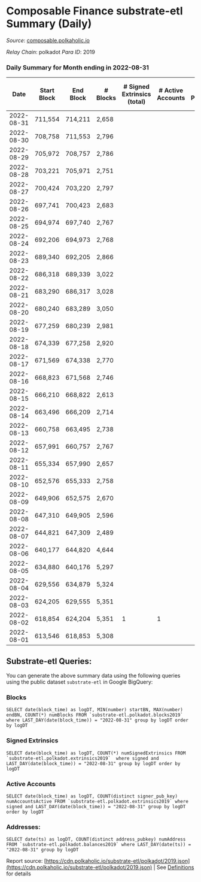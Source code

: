 # Composable Finance substrate-etl Summary (Daily)

_Source_: [composable.polkaholic.io](https://composable.polkaholic.io)

*Relay Chain*: polkadot
*Para ID*: 2019



### Daily Summary for Month ending in 2022-08-31


| Date | Start Block | End Block | # Blocks | # Signed Extrinsics (total) | # Active Accounts | # Passive | # New | # Addresses with Balances | # Events | # Transfers | # XCM Transfers In | # XCM Transfers Out |
| ---- | ----------- | --------- | -------- | --------------------------- | ----------------- | --------- | ----- | ------------------------- | -------- | ----------- | ------------------ | ------------------- |
| 2022-08-31 | 711,554 | 714,211 | 2,658  |  |  |  |  | 6 | 5,317 |   |   |   |
| 2022-08-30 | 708,758 | 711,553 | 2,796  |  |  |  |  | 6 | 5,594 |   |   |   |
| 2022-08-29 | 705,972 | 708,757 | 2,786  |  |  |  |  | 6 | 5,573 |   |   |   |
| 2022-08-28 | 703,221 | 705,971 | 2,751  |  |  |  |  | 6 | 5,507 |   |   |   |
| 2022-08-27 | 700,424 | 703,220 | 2,797  |  |  |  |  | 6 | 5,595 |   |   |   |
| 2022-08-26 | 697,741 | 700,423 | 2,683  |  |  |  |  | 6 | 5,368 |   |   |   |
| 2022-08-25 | 694,974 | 697,740 | 2,767  |  |  |  |  | 6 | 5,535 |   |   |   |
| 2022-08-24 | 692,206 | 694,973 | 2,768  |  |  |  |  | 6 | 5,538 |   |   |   |
| 2022-08-23 | 689,340 | 692,205 | 2,866  |  |  |  |  | 6 | 5,734 |   |   |   |
| 2022-08-22 | 686,318 | 689,339 | 3,022  |  |  |  |  | 6 | 6,045 |   |   |   |
| 2022-08-21 | 683,290 | 686,317 | 3,028  |  |  |  |  | 6 | 6,058 |   |   |   |
| 2022-08-20 | 680,240 | 683,289 | 3,050  |  |  |  |  | 6 | 6,102 |   |   |   |
| 2022-08-19 | 677,259 | 680,239 | 2,981  |  |  |  |  | 6 | 5,963 |   |   |   |
| 2022-08-18 | 674,339 | 677,258 | 2,920  |  |  |  |  | 6 | 5,842 |   |   |   |
| 2022-08-17 | 671,569 | 674,338 | 2,770  |  |  |  |  | 6 | 5,541 |   |   |   |
| 2022-08-16 | 668,823 | 671,568 | 2,746  |  |  |  |  | 6 | 5,494 |   |   |   |
| 2022-08-15 | 666,210 | 668,822 | 2,613  |  |  |  |  | 6 | 5,227 |   |   |   |
| 2022-08-14 | 663,496 | 666,209 | 2,714  |  |  |  |  | 6 | 5,430 |   |   |   |
| 2022-08-13 | 660,758 | 663,495 | 2,738  |  |  |  |  | 6 | 5,477 |   |   |   |
| 2022-08-12 | 657,991 | 660,757 | 2,767  |  |  |  |  | 6 | 5,536 |   |   |   |
| 2022-08-11 | 655,334 | 657,990 | 2,657  |  |  |  |  | 6 | 5,315 |   |   |   |
| 2022-08-10 | 652,576 | 655,333 | 2,758  |  |  |  |  | 6 | 5,521 |   |   |   |
| 2022-08-09 | 649,906 | 652,575 | 2,670  |  |  |  |  | 6 | 5,341 |   |   |   |
| 2022-08-08 | 647,310 | 649,905 | 2,596  |  |  |  |  | 6 | 5,194 |   |   |   |
| 2022-08-07 | 644,821 | 647,309 | 2,489  |  |  |  |  | 6 | 4,979 |   |   |   |
| 2022-08-06 | 640,177 | 644,820 | 4,644  |  |  |  |  | 6 | 9,291 |   |   |   |
| 2022-08-05 | 634,880 | 640,176 | 5,297  |  |  |  |  | 6 | 10,597 |   |   |   |
| 2022-08-04 | 629,556 | 634,879 | 5,324  |  |  |  |  | 6 | 10,651 |   |   |   |
| 2022-08-03 | 624,205 | 629,555 | 5,351  |  |  |  |  | 6 | 10,705 |   |   |   |
| 2022-08-02 | 618,854 | 624,204 | 5,351  | 1 | 1 |  |  | 6 | 10,711 |   |   |   |
| 2022-08-01 | 613,546 | 618,853 | 5,308  |  |  |  |  | 6 | 10,619 |   |   |   |

## Substrate-etl Queries:
You can generate the above summary data using the following queries using the public dataset `substrate-etl` in Google BigQuery:


### Blocks
```
SELECT date(block_time) as logDT, MIN(number) startBN, MAX(number) endBN, COUNT(*) numBlocks FROM `substrate-etl.polkadot.blocks2019`  where LAST_DAY(date(block_time)) = "2022-08-31" group by logDT order by logDT
```


### Signed Extrinsics
```
SELECT date(block_time) as logDT, COUNT(*) numSignedExtrinsics FROM `substrate-etl.polkadot.extrinsics2019`  where signed and LAST_DAY(date(block_time)) = "2022-08-31" group by logDT order by logDT
```


### Active Accounts
```
SELECT date(block_time) as logDT, COUNT(distinct signer_pub_key) numAccountsActive FROM `substrate-etl.polkadot.extrinsics2019` where signed and LAST_DAY(date(block_time)) = "2022-08-31" group by logDT order by logDT
```


### Addresses:
```
SELECT date(ts) as logDT, COUNT(distinct address_pubkey) numAddress FROM `substrate-etl.polkadot.balances2019` where LAST_DAY(date(ts)) = "2022-08-31" group by logDT
```



Report source: [https://cdn.polkaholic.io/substrate-etl/polkadot/2019.json](https://cdn.polkaholic.io/substrate-etl/polkadot/2019.json) | See [Definitions](/DEFINITIONS.md) for details

